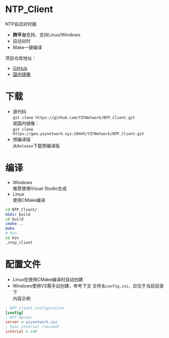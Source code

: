 # NTP_Client
NTP自动对时器
- **跨平台**支持，支持Linux/Windows
- 自动对时
- Make一键编译

项目仓库地址：  
- [GitHub](https://github.com/YZYNetwork/NTP_Client/)
- [国内镜像](https://gea.yzynetwork.xyz:28445/YZYNetwork/NTP_Client)

# 下载
- 源代码  
`git clone https://github.com/YZYNetwork/NTP_Client.git`  
或国内镜像：  
`git clone https://gea.yzynetwork.xyz:28445/YZYNetwork/NTP_Client.git`  
- 预编译版  
从`Release`下载预编译版

# 编译
- Windows  
推荐使用Visual Studio生成
- Linux  
使用CMake编译
```bash
cd NTP_Client/
mkdir build
cd build
cmake ..
make
# Run
cd bin
./ntp_client
```
# 配置文件
- Linux在使用CMake编译时自动创建
- Windows使用VS需手动创建，参考下文
文件名`config.ini`，应位于当前目录下  
内容示例  
```ini
; NTP client configuration
[config]
; NTP Server
server = yzynetwork.xyz
; Sync interval (second)
interval = 240
```